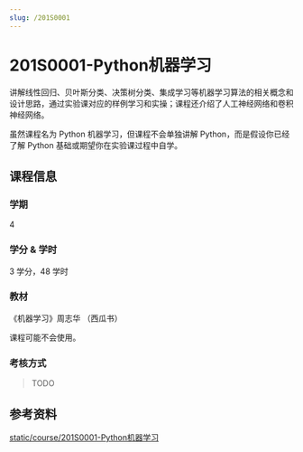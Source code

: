 ```yaml
---
slug: /201S0001
---
```


# 201S0001-Python机器学习

讲解线性回归、贝叶斯分类、决策树分类、集成学习等机器学习算法的相关概念和设计思路，通过实验课对应的样例学习和实操；课程还介绍了人工神经网络和卷积神经网络。

虽然课程名为 Python 机器学习，但课程不会单独讲解 Python，而是假设你已经了解 Python 基础或期望你在实验课过程中自学。

## 课程信息

### 学期

4

### 学分 & 学时

3 学分，48 学时

### 教材

《机器学习》周志华 （西瓜书）

课程可能不会使用。

### 考核方式

> TODO

## 参考资料

[static/course/201S0001-Python机器学习](https://github.com/rurumuri/ysuse-2022/tree/master/static/course/201S0001-Python%E6%9C%BA%E5%99%A8%E5%AD%A6%E4%B9%A0)